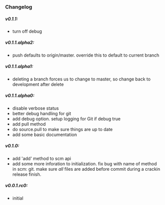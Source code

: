 ### Changelog

##### v0.1.1:
* turn off debug

##### v0.1.1.alpha2:
* push defaults to origin/master. override this to default to current branch

##### v0.1.1.alpha1:
* deleting a branch forces us to change to master, so change back to development after delete

##### v0.1.1.alpha0:
* disable verbose status
* better debug handling for git
* add debug option. setup logging for Git if debug true
* add pull method
* do source.pull to make sure things are up to date
* add some basic documentation

##### v0.1.0:
* add 'add' method to scm api
* add some more inforation to initialization. fix bug with name of method in scm: git. make sure *all* files are added before commit during a crackin release finish.

##### v0.0.1.rc0:
* initial

